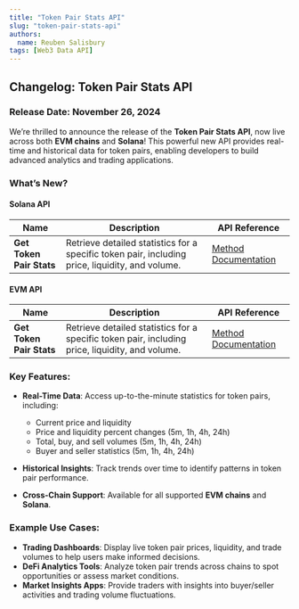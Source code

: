 ```yaml
---
title: "Token Pair Stats API"
slug: "token-pair-stats-api"
authors:
  name: Reuben Salisbury
tags: [Web3 Data API]
---
```


## Changelog: Token Pair Stats API

### Release Date: November 26, 2024

We’re thrilled to announce the release of the **Token Pair Stats API**, now live across both **EVM chains** and **Solana**! This powerful new API provides real-time and historical data for token pairs, enabling developers to build advanced analytics and trading applications.

### What’s New?

#### Solana API

| Name                     | Description                                                                                     | API Reference                                                                |
| ------------------------ | ----------------------------------------------------------------------------------------------- | ---------------------------------------------------------------------------- |
| **Get Token Pair Stats** | Retrieve detailed statistics for a specific token pair, including price, liquidity, and volume. | [Method Documentation](/web3-data-api/solana/reference/get-token-pair-stats) |

#### EVM API

| Name                     | Description                                                                                     | API Reference                                                             |
| ------------------------ | ----------------------------------------------------------------------------------------------- | ------------------------------------------------------------------------- |
| **Get Token Pair Stats** | Retrieve detailed statistics for a specific token pair, including price, liquidity, and volume. | [Method Documentation](/web3-data-api/evm/reference/get-token-pair-stats) |

### Key Features:

- **Real-Time Data**: Access up-to-the-minute statistics for token pairs, including:

  - Current price and liquidity
  - Price and liquidity percent changes (5m, 1h, 4h, 24h)
  - Total, buy, and sell volumes (5m, 1h, 4h, 24h)
  - Buyer and seller statistics (5m, 1h, 4h, 24h)

- **Historical Insights**: Track trends over time to identify patterns in token pair performance.

- **Cross-Chain Support**: Available for all supported **EVM chains** and **Solana**.

### Example Use Cases:

- **Trading Dashboards**: Display live token pair prices, liquidity, and trade volumes to help users make informed decisions.
- **DeFi Analytics Tools**: Analyze token pair trends across chains to spot opportunities or assess market conditions.
- **Market Insights Apps**: Provide traders with insights into buyer/seller activities and trading volume fluctuations.
